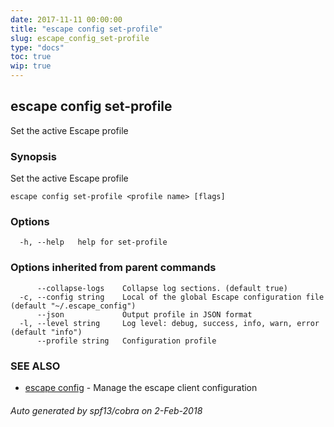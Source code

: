 ```yaml
---
date: 2017-11-11 00:00:00
title: "escape config set-profile"
slug: escape_config_set-profile
type: "docs"
toc: true
wip: true
---
```

## escape config set-profile

Set the active Escape profile

### Synopsis


Set the active Escape profile

```
escape config set-profile <profile name> [flags]
```

### Options

```
  -h, --help   help for set-profile
```

### Options inherited from parent commands

```
      --collapse-logs    Collapse log sections. (default true)
  -c, --config string    Local of the global Escape configuration file (default "~/.escape_config")
      --json             Output profile in JSON format
  -l, --level string     Log level: debug, success, info, warn, error (default "info")
      --profile string   Configuration profile
```

### SEE ALSO
* [escape config](../escape_config/)	 - Manage the escape client configuration

###### Auto generated by spf13/cobra on 2-Feb-2018
